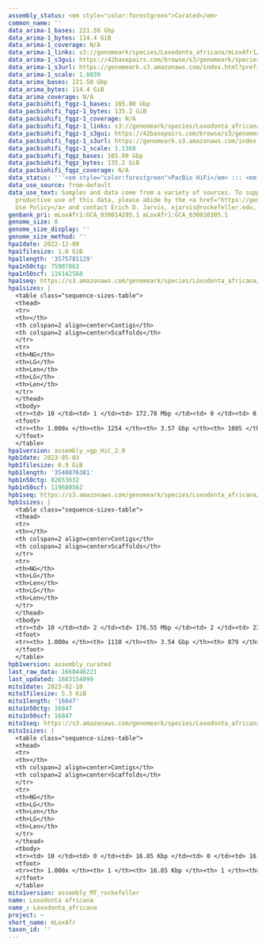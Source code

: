 ```yaml
---
assembly_status: <em style="color:forestgreen">Curated</em>
common_name: ''
data_arima-1_bases: 221.50 Gbp
data_arima-1_bytes: 114.4 GiB
data_arima-1_coverage: N/A
data_arima-1_links: s3://genomeark/species/Loxodonta_africana/mLoxAfr1/genomic_data/arima/<br>
data_arima-1_s3gui: https://42basepairs.com/browse/s3/genomeark/species/Loxodonta_africana/mLoxAfr1/genomic_data/arima/
data_arima-1_s3url: https://genomeark.s3.amazonaws.com/index.html?prefix=species/Loxodonta_africana/mLoxAfr1/genomic_data/arima/
data_arima-1_scale: 1.8039
data_arima_bases: 221.50 Gbp
data_arima_bytes: 114.4 GiB
data_arima_coverage: N/A
data_pacbiohifi_fqgz-1_bases: 165.00 Gbp
data_pacbiohifi_fqgz-1_bytes: 135.2 GiB
data_pacbiohifi_fqgz-1_coverage: N/A
data_pacbiohifi_fqgz-1_links: s3://genomeark/species/Loxodonta_africana/mLoxAfr1/genomic_data/pacbio_hifi/<br>
data_pacbiohifi_fqgz-1_s3gui: https://42basepairs.com/browse/s3/genomeark/species/Loxodonta_africana/mLoxAfr1/genomic_data/pacbio_hifi/
data_pacbiohifi_fqgz-1_s3url: https://genomeark.s3.amazonaws.com/index.html?prefix=species/Loxodonta_africana/mLoxAfr1/genomic_data/pacbio_hifi/
data_pacbiohifi_fqgz-1_scale: 1.1368
data_pacbiohifi_fqgz_bases: 165.00 Gbp
data_pacbiohifi_fqgz_bytes: 135.2 GiB
data_pacbiohifi_fqgz_coverage: N/A
data_status: '''<em style="color:forestgreen">PacBio HiFi</em> ::: <em style="color:forestgreen">Arima</em>'''
data_use_source: from-default
data_use_text: Samples and data come from a variety of sources. To support fair and
  productive use of this data, please abide by the <a href="https://genome10k.soe.ucsc.edu/data-use-policies/">Data
  Use Policy</a> and contact Erich D. Jarvis, ejarvis@rockefeller.edu, with any questions.
genbank_pri: mLoxAfr1:GCA_030014295.1 mLoxAfr1:GCA_030020305.1
genome_size: 0
genome_size_display: ''
genome_size_method: ''
hpa1date: 2022-12-09
hpa1filesize: 1.0 GiB
hpa1length: '3575781129'
hpa1n50ctg: 75907863
hpa1n50scf: 116142568
hpa1seq: https://s3.amazonaws.com/genomeark/species/Loxodonta_africana/mLoxAfr1/assembly_vgp_HiC_2.0/mLoxAfr1.HiC.hap1.20221209.fasta.gz
hpa1sizes: |
  <table class="sequence-sizes-table">
  <thead>
  <tr>
  <th></th>
  <th colspan=2 align=center>Contigs</th>
  <th colspan=2 align=center>Scaffolds</th>
  </tr>
  <tr>
  <th>NG</th>
  <th>LG</th>
  <th>Len</th>
  <th>LG</th>
  <th>Len</th>
  </tr>
  </thead>
  <tbody>
  <tr><td> 10 </td><td> 1 </td><td> 172.78 Mbp </td><td> 0 </td><td> 0.65 Gbp </td></tr><tr><td> 20 </td><td> 4 </td><td> 109.23 Mbp </td><td> 1 </td><td> 240.06 Mbp </td></tr><tr><td> 30 </td><td> 8 </td><td> 87.21 Mbp </td><td> 3 </td><td> 141.17 Mbp </td></tr><tr><td> 40 </td><td> 12 </td><td> 85.90 Mbp </td><td> 5 </td><td> 134.26 Mbp </td></tr><tr style="background-color:#cccccc;"><td> 50 </td><td> 17 </td><td style="background-color:#88ff88;"> 75.91 Mbp </td><td> 8 </td><td style="background-color:#88ff88;"> 116.14 Mbp </td></tr><tr><td> 60 </td><td> 22 </td><td> 54.04 Mbp </td><td> 12 </td><td> 92.87 Mbp </td></tr><tr><td> 70 </td><td> 30 </td><td> 37.83 Mbp </td><td> 16 </td><td> 82.96 Mbp </td></tr><tr><td> 80 </td><td> 41 </td><td> 23.64 Mbp </td><td> 20 </td><td> 80.05 Mbp </td></tr><tr><td> 90 </td><td> 93 </td><td> 2.12 Mbp </td><td> 29 </td><td> 5.33 Mbp </td></tr><tr><td> 100 </td><td> 1253 </td><td> 10.57 Kbp </td><td> 1084 </td><td> 10.57 Kbp </td></tr></tbody>
  <tfoot>
  <tr><th> 1.000x </th><th> 1254 </th><th> 3.57 Gbp </th><th> 1085 </th><th> 3.58 Gbp </th></tr>
  </tfoot>
  </table>
hpa1version: assembly_vgp_HiC_2.0
hpb1date: 2023-05-03
hpb1filesize: 0.9 GiB
hpb1length: '3540876381'
hpb1n50ctg: 82653632
hpb1n50scf: 119600562
hpb1seq: https://s3.amazonaws.com/genomeark/species/Loxodonta_africana/mLoxAfr1/assembly_curated/mLoxAfr1.hap2.cur.20230503.fasta.gz
hpb1sizes: |
  <table class="sequence-sizes-table">
  <thead>
  <tr>
  <th></th>
  <th colspan=2 align=center>Contigs</th>
  <th colspan=2 align=center>Scaffolds</th>
  </tr>
  <tr>
  <th>NG</th>
  <th>LG</th>
  <th>Len</th>
  <th>LG</th>
  <th>Len</th>
  </tr>
  </thead>
  <tbody>
  <tr><td> 10 </td><td> 2 </td><td> 176.55 Mbp </td><td> 2 </td><td> 233.67 Mbp </td></tr><tr><td> 20 </td><td> 5 </td><td> 131.74 Mbp </td><td> 4 </td><td> 193.76 Mbp </td></tr><tr><td> 30 </td><td> 7 </td><td> 114.14 Mbp </td><td> 5 </td><td> 178.71 Mbp </td></tr><tr><td> 40 </td><td> 11 </td><td> 88.80 Mbp </td><td> 8 </td><td> 136.92 Mbp </td></tr><tr style="background-color:#cccccc;"><td> 50 </td><td> 15 </td><td style="background-color:#88ff88;"> 82.65 Mbp </td><td> 11 </td><td style="background-color:#88ff88;"> 119.60 Mbp </td></tr><tr><td> 60 </td><td> 21 </td><td> 50.50 Mbp </td><td> 14 </td><td> 96.74 Mbp </td></tr><tr><td> 70 </td><td> 29 </td><td> 38.53 Mbp </td><td> 18 </td><td> 84.11 Mbp </td></tr><tr><td> 80 </td><td> 41 </td><td> 24.12 Mbp </td><td> 22 </td><td> 80.49 Mbp </td></tr><tr><td> 90 </td><td> 74 </td><td> 4.90 Mbp </td><td> 27 </td><td> 50.54 Mbp </td></tr><tr><td> 100 </td><td> 1110 </td><td> 12.35 Kbp </td><td> 879 </td><td> 12.35 Kbp </td></tr></tbody>
  <tfoot>
  <tr><th> 1.000x </th><th> 1110 </th><th> 3.54 Gbp </th><th> 879 </th><th> 3.54 Gbp </th></tr>
  </tfoot>
  </table>
hpb1version: assembly_curated
last_raw_data: 1668446221
last_updated: 1683154099
mito1date: 2023-02-10
mito1filesize: 5.3 KiB
mito1length: '16847'
mito1n50ctg: 16847
mito1n50scf: 16847
mito1seq: https://s3.amazonaws.com/genomeark/species/Loxodonta_africana/mLoxAfr1/assembly_MT_rockefeller/mLoxAfr1.MT.20230210.fasta.gz
mito1sizes: |
  <table class="sequence-sizes-table">
  <thead>
  <tr>
  <th></th>
  <th colspan=2 align=center>Contigs</th>
  <th colspan=2 align=center>Scaffolds</th>
  </tr>
  <tr>
  <th>NG</th>
  <th>LG</th>
  <th>Len</th>
  <th>LG</th>
  <th>Len</th>
  </tr>
  </thead>
  <tbody>
  <tr><td> 10 </td><td> 0 </td><td> 16.85 Kbp </td><td> 0 </td><td> 16.85 Kbp </td></tr><tr><td> 20 </td><td> 0 </td><td> 16.85 Kbp </td><td> 0 </td><td> 16.85 Kbp </td></tr><tr><td> 30 </td><td> 0 </td><td> 16.85 Kbp </td><td> 0 </td><td> 16.85 Kbp </td></tr><tr><td> 40 </td><td> 0 </td><td> 16.85 Kbp </td><td> 0 </td><td> 16.85 Kbp </td></tr><tr style="background-color:#cccccc;"><td> 50 </td><td> 0 </td><td style="background-color:#ff8888;"> 16.85 Kbp </td><td> 0 </td><td style="background-color:#ff8888;"> 16.85 Kbp </td></tr><tr><td> 60 </td><td> 0 </td><td> 16.85 Kbp </td><td> 0 </td><td> 16.85 Kbp </td></tr><tr><td> 70 </td><td> 0 </td><td> 16.85 Kbp </td><td> 0 </td><td> 16.85 Kbp </td></tr><tr><td> 80 </td><td> 0 </td><td> 16.85 Kbp </td><td> 0 </td><td> 16.85 Kbp </td></tr><tr><td> 90 </td><td> 0 </td><td> 16.85 Kbp </td><td> 0 </td><td> 16.85 Kbp </td></tr><tr><td> 100 </td><td> 0 </td><td> 16.85 Kbp </td><td> 0 </td><td> 16.85 Kbp </td></tr></tbody>
  <tfoot>
  <tr><th> 1.000x </th><th> 1 </th><th> 16.85 Kbp </th><th> 1 </th><th> 16.85 Kbp </th></tr>
  </tfoot>
  </table>
mito1version: assembly_MT_rockefeller
name: Loxodonta africana
name_: Loxodonta_africana
project: ~
short_name: mLoxAfr
taxon_id: ''
---
```

